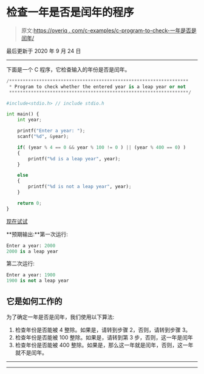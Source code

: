 # 检查一年是否是闰年的程序

> 原文:[https://overiq . com/c-examples/c-program-to-check-一年是否是闰年/](https://overiq.com/c-examples/c-program-to-check-whether-a-year-is-a-leap-year/)

最后更新于 2020 年 9 月 24 日

* * *

下面是一个 C 程序，它检查输入的年份是否是闰年。

```py
/******************************************************************
 * Program to check whether the entered year is a leap year or not
 ******************************************************************/

#include<stdio.h> // include stdio.h

int main() {
    int year;    

    printf("Enter a year: ");
    scanf("%d", &year);

    if( (year % 4 == 0 && year % 100 != 0 ) || (year % 400 == 0) )
    {
        printf("%d is a leap year", year);
    }

    else
    {
        printf("%d is not a leap year", year);
    }

    return 0;
}

```

[现在试试](https://overiq.com/c-online-compiler/k7Y/)

**预期输出:**第一次运行:

```py
Enter a year: 2000
2000 is a leap year

```

第二次运行:

```py
Enter a year: 1900
1900 is not a leap year

```

## 它是如何工作的

为了确定一年是否是闰年，我们使用以下算法:

1.  检查年份是否能被 4 整除。如果是，请转到步骤 2，否则，请转到步骤 3。
2.  检查年份是否能被 100 整除。如果是，请转到第 3 步，否则，这一年是闰年
3.  检查年份是否能被 400 整除。如果是，那么这一年就是闰年，否则，这一年就不是闰年。

* * *

* * *